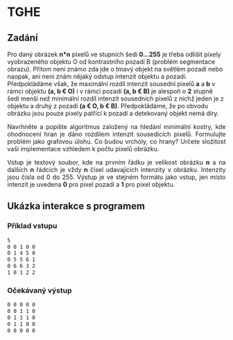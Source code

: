 
# TGHE

## Zadání

<p style="text-align: justify;">

Pro daný obrázek <b>n*n</b> pixelů ve stupních šedi <b>0...255</b> je třeba odlišit pixely vyobrazeného objektu O od kontrastního pozadí B (problém segmentace obrazu). Přitom není známo zda jde o tmavý objekt na světlém pozadí nebo naopak, ani není znám nějaký odstup intenzit objektu a pozadí. Předpokládáme však, že maximální rozdíl intenzit sousední pixelů <b>a</b> a <b>b</b> v rámci objektu <b>(a, b € O)</b> i v rámci pozadí <b>(a, b € B)</b> je alespoň o <b>2</b> stupně šedi menší než minimální rozdíl intenzit sousedních pixelů z nichž jeden je z objektu a druhý z pozadí <b>(a € O, b € B)</b>. Předpokládáme, že po obvodu obrázku jsou pouze pixely patřící k pozadí a detekovaný objekt nemá díry.

</p>

<p style="text-align: justify;">
Navrhněte a popište algoritmus založený na hledání minimální kostry, kde ohodnocení hran je dáno rozdílem intenzit sousedících pixelů. Formulujte problém jako grafovou úlohu. Co budou vrcholy, co hrany?
Určete složitost vaší implementace vzhledem k počtu pixelů obrázku.
</p>

<p style="text-align: justify;">
Vstup je textový soubor, kde na prvním řádku je velikost obrázku <b>n</b> a na dalších <b>n</b> řádcích je vždy <b>n</b> čísel udavajících intenzity v obrázku. Intenzity jsou čísla od 0 do 255. Výstup je ve stejném formátu jako vstup, jen místo intenzit je uvedena <b>0</b> pro pixel pozadí a <b>1</b> pro pixel objektu.
</p>

## Ukázka interakce s programem

### Příklad vstupu

```bash
5
0 0 1 0 0
0 1 4 5 0
0 5 5 6 1
0 6 6 3 2
1 0 1 2 2 
```

### Očekávaný výstup

```bash
0 0 0 0 0
0 0 1 1 0
0 1 1 1 0
0 1 1 0 0
0 0 0 0 0
```
